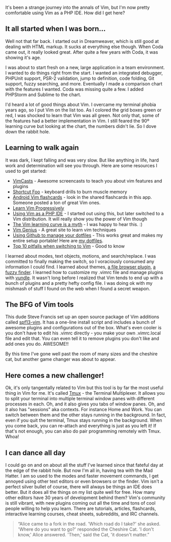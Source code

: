 It's been a strange journey into the annals of Vim, but I'm now pretty comfortable using Vim as a PHP IDE. How did I get here?

## It all started when I was born…

Well not that far back. I started out in Dreamweaver, which is still good at dealing with HTML markup. It sucks at everything else though. When Coda came out, it really looked great. After quite a few years with Coda, it was showing it's age.

I was about to start fresh on a new, large application in a team environment. I wanted to do things right from the start. I wanted an integrated debugger, PHPUnit support, PSR-2 validation, jump to definition, code folding, Git support, fuzzy searching, and more. Eventually I made a comparison chart with the features I wanted. Coda was missing quite a few. I added PHPStorm and Sublime to the chart.

I'd heard a lot of good things about Vim. I overcame my terminal phobia years ago, so I put Vim on the list too. As I colored the grid boxes green or red, I was shocked to learn that Vim was all green. Not only that, some of the features had a better implementation in Vim. I still feared the 90º learning curve but looking at the chart, the numbers didn't lie. So I dove down the rabbit hole.

## Learning to walk again

It was dark, I kept falling and was very slow. But like anything in life, hard work and determination will see you through. Here are some resources I used to get started:

* [VimCasts](http://vimcasts.org) - Awesome screencasts to teach you about vim features and plugins
* [Shortcut Foo](http://shortcutfoo.com) - keyboard drills to burn muscle memory
* [Android Vim flashcards](https://play.google.com/store/apps/details?id=com.ichi2.anki&hl=en) - look in the shared flashcards in this app. Someone posted a ton of great Vim ones.
* [Learn Vim Progressively](http://yannesposito.com/Scratch/en/blog/Learn-Vim-Progressively/)
* [Using Vim as a PHP IDE](http://joncairns.com/2012/05/using-vim-as-a-php-ide/) - I started out using this, but later switched to a Vim distribution. It will really show you the power of Vim though
* [The Vim learning curve is a myth](http://robots.thoughtbot.com/post/13164810557/the-vim-learning-curve-is-a-myth) - I was happy to hear this. :)
* [Vim Genius](http://vimgenius.com) - A great site to learn vim techniques
* [Using Github to manage your dotfiles](http://blog.smalleycreative.com/tutorials/using-git-and-github-to-manage-your-dotfiles/) - This works great and makes my entire setup portable! Here are [my dotfiles](http://github.com/mikedfunk/dotfiles).
* [Top 10 pitfalls when switching to Vim](http://net.tutsplus.com/articles/general/top-10-pitfalls-when-switching-to-vim/) - Good to know

I learned about modes, text objects, motions, and search/replace. I was committed to finally making the switch, so I voraciously consumed any information I could find. I learned about themes, [a file browser plugin](https://github.com/scrooloose/nerdtree), [a fuzzy finder](http://github.com/kien/ctrlp). I learned how to customize my .vimrc file and manage plugins with [vundle](http://github.com/gmarik/vundle). It wasn't long before I realized that Vim tends to end up with a bunch of plugins and a pretty hefty config file. I was doing ok with my mishmash of stuff I found on the web when I found a secret weapon.

## The BFG of Vim tools

This dude Steve Francis set up an open source package of Vim additions called [spf13-vim](http://vim.spf13.com). It has a one-line install script and includes a bunch of awesome plugins and configurations out of the box. What's even cooler is you don't have to edit his .vimrc directly - you make your own .vimrc.local file and edit that. You can even tell it to remove plugins you don't like and add ones you do. AWESOME!!

By this time I've gone well past the room of many sizes and the cheshire cat, but another game changer was about to appear.

## Here comes a new challenger!

Ok, it's only tangentally related to Vim but this tool is by far the most useful thing in Vim for me. It's called [Tmux](http://tmux.sourceforge.net) - the Terminal Multiplexer. It allows you to split your terminal into multiple terminal window panes with different processes in each. Oh, and it also gives you tabs of window panes. Oh, and it also has "sessions" aka contexts. For instance Home and Work. You can switch between them and the other stays running in the background. In fact, even if you quit the terminal, Tmux stays running in the background. When you come back, you can re-attach and everything is just as you left it! If that's not enough, you can also do pair programming remotely with Tmux. Whoa!

## I can dance all day

I could go on and on about all the stuff I've learned since that fateful day at the edge of the rabbit hole. But now I'm all in, having tea with the Mad Hatter. I am so used to the modes and faster movement commands, I get annoyed using other text editors or even browsers or the finder. Vim isn't a perfect silver bullet of course, there will always be things an IDE does better. But it does all the things on my list quite well for free. How many other editors have 30 years of development behind them? Vim's community is still vibrant, with new plugins coming out all the time and tons of cool people willing to help you learn. There are tutorials, articles, flashcards, interactive learning courses, cheat sheets, subreddits, and IRC channels.

> “Alice came to a fork in the road. 'Which road do I take?' she asked.
> 'Where do you want to go?' responded the Cheshire Cat.
> 'I don't know,' Alice answered.
> 'Then,' said the Cat, 'it doesn't matter.”
